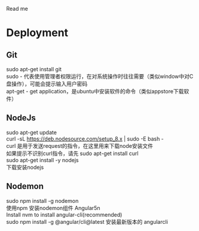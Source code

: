 Read me
# Deployment
## Git
sudo apt-get install git</br>
sudo - 代表使用管理者权限运行，在对系统操作时往往需要（类似window中对C盘操作），可能会提示输入用户密码</br>
apt-get - get application，是ubuntu中安装软件的命令（类似appstore下载软件）

## NodeJs
sudo apt-get update</br>
curl -sL https://deb.nodesource.com/setup_8.x | sudo -E bash -</br>
curl 是用于发送request的指令，在这里用来下载node安装文件</br>
如果提示不识别curl指令，请先 sudo apt-get install curl</br>
sudo apt-get install -y nodejs</br>
下载安装nodejs

## Nodemon
sudo npm install -g nodemon</br>
使用npm 安装nodemon组件
Angular5n</br>
Install nvm to install angular-cli(recommended)</br>
sudo npm install -g @angular/cli@latest
安装最新版本的 angularcli
